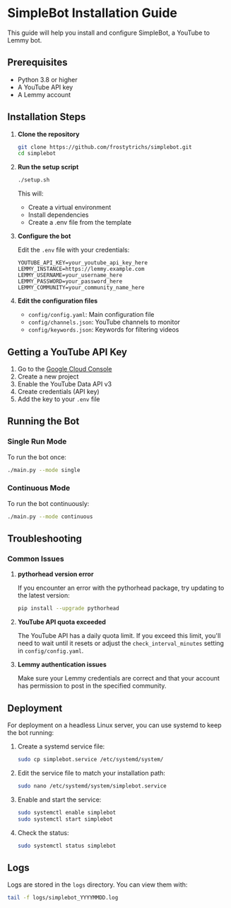 # SimpleBot Installation Guide

This guide will help you install and configure SimpleBot, a YouTube to Lemmy bot.

## Prerequisites

- Python 3.8 or higher
- A YouTube API key
- A Lemmy account

## Installation Steps

1. **Clone the repository**

   ```bash
   git clone https://github.com/frostytrichs/simplebot.git
   cd simplebot
   ```

2. **Run the setup script**

   ```bash
   ./setup.sh
   ```

   This will:
   - Create a virtual environment
   - Install dependencies
   - Create a .env file from the template

3. **Configure the bot**

   Edit the `.env` file with your credentials:

   ```
   YOUTUBE_API_KEY=your_youtube_api_key_here
   LEMMY_INSTANCE=https://lemmy.example.com
   LEMMY_USERNAME=your_username_here
   LEMMY_PASSWORD=your_password_here
   LEMMY_COMMUNITY=your_community_name_here
   ```

4. **Edit the configuration files**

   - `config/config.yaml`: Main configuration file
   - `config/channels.json`: YouTube channels to monitor
   - `config/keywords.json`: Keywords for filtering videos

## Getting a YouTube API Key

1. Go to the [Google Cloud Console](https://console.cloud.google.com/)
2. Create a new project
3. Enable the YouTube Data API v3
4. Create credentials (API key)
5. Add the key to your `.env` file

## Running the Bot

### Single Run Mode

To run the bot once:

```bash
./main.py --mode single
```

### Continuous Mode

To run the bot continuously:

```bash
./main.py --mode continuous
```

## Troubleshooting

### Common Issues

1. **pythorhead version error**

   If you encounter an error with the pythorhead package, try updating to the latest version:

   ```bash
   pip install --upgrade pythorhead
   ```

2. **YouTube API quota exceeded**

   The YouTube API has a daily quota limit. If you exceed this limit, you'll need to wait until it resets or adjust the `check_interval_minutes` setting in `config/config.yaml`.

3. **Lemmy authentication issues**

   Make sure your Lemmy credentials are correct and that your account has permission to post in the specified community.

## Deployment

For deployment on a headless Linux server, you can use systemd to keep the bot running:

1. Create a systemd service file:

   ```bash
   sudo cp simplebot.service /etc/systemd/system/
   ```

2. Edit the service file to match your installation path:

   ```bash
   sudo nano /etc/systemd/system/simplebot.service
   ```

3. Enable and start the service:

   ```bash
   sudo systemctl enable simplebot
   sudo systemctl start simplebot
   ```

4. Check the status:

   ```bash
   sudo systemctl status simplebot
   ```

## Logs

Logs are stored in the `logs` directory. You can view them with:

```bash
tail -f logs/simplebot_YYYYMMDD.log
```